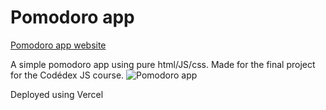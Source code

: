 # Pomodoro app

[Pomodoro app website](https://pomodoro-app-git-main-cs-davimagalhaes-projects.vercel.app)

A simple pomodoro app using pure html/JS/css. Made for the final project for the Codédex JS course. 
![Pomodoro app](https://github.com/CS-DaviMagalhaes/PomodoroApp/blob/main/imgs/app_screenshot.png?raw=true)

Deployed using Vercel
